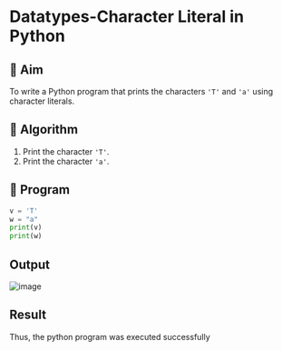 # Datatypes-Character Literal in Python

## 🎯 Aim
To write a Python program that prints the characters `'T'` and `'a'` using character literals.

## 🧠 Algorithm
1. Print the character `'T'`.
2. Print the character `'a'`.

## 🧾 Program
```py
v = 'T'
w = "a"
print(v)
print(w)
```
## Output
![image](https://github.com/user-attachments/assets/172f5771-d68c-47af-b13f-7852e4289b05)

## Result
Thus, the python program was executed successfully
